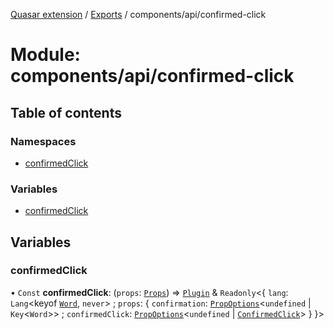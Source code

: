 [Quasar extension](../index.md) / [Exports](../modules.md) / components/api/confirmed-click

# Module: components/api/confirmed-click

## Table of contents

### Namespaces

- [confirmedClick](components_api_confirmed_click.confirmedClick.md)

### Variables

- [confirmedClick](components_api_confirmed_click.md#confirmedclick)

## Variables

### confirmedClick

• `Const` **confirmedClick**: (`props`: [`Props`](../interfaces/components_api_confirmed_click.confirmedClick.Props.md)) => [`Plugin`](../interfaces/components_api_confirmed_click.confirmedClick.Plugin.md) & `Readonly`<{ `lang`: `Lang`<keyof [`Word`](../interfaces/components_api_confirmed_click.confirmedClick.Word.md), `never`\> ; `props`: { `confirmation`: [`PropOptions`](../interfaces/components_api_core.PropOptions.md)<`undefined` \| `Key`<`Word`\>\> ; `confirmedClick`: [`PropOptions`](../interfaces/components_api_core.PropOptions.md)<`undefined` \| [`ConfirmedClick`](../interfaces/components_api_confirmed_click.confirmedClick.ConfirmedClick.md)\>  }  }\>
